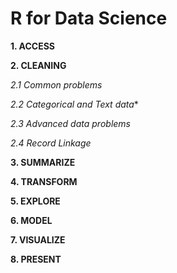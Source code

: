 # R for Data Science

**1. ACCESS**

**2. CLEANING**

  *2.1 Common problems*
  
  *2.2 Categorical and Text data**
  
  *2.3 Advanced data problems*
  
  *2.4 Record Linkage*
  
**3. SUMMARIZE**

**4. TRANSFORM**

**5. EXPLORE**

**6. MODEL**

**7. VISUALIZE**

**8. PRESENT**

